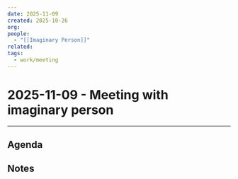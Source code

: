 ```yaml
---
date: 2025-11-09
created: 2025-10-26
org:
people:
  - "[[Imaginary Person]]"
related:
tags:
  - work/meeting
---
```

# 2025-11-09 - Meeting with imaginary person
---

## Agenda

## Notes